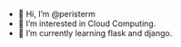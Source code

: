 - 👋 Hi, I’m @peristerm
- 👀 I’m interested in Cloud Computing.
- 🌱 I’m currently learning flask and django.

